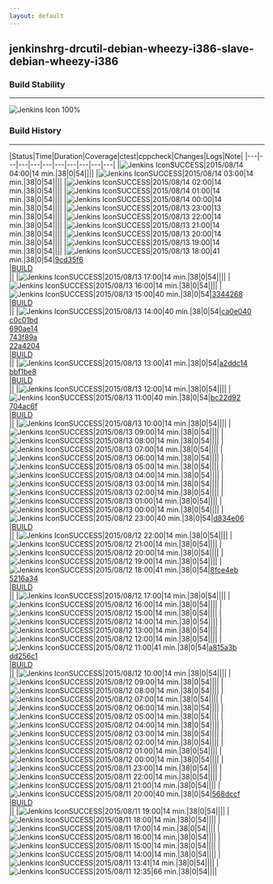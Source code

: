 ```yaml
---
layout: default
---
```

## jenkinshrg-drcutil-debian-wheezy-i386-slave-debian-wheezy-i386
### Build Stability
___
![Jenkins Icon](http://jenkinshrg.github.io/images/48x48/health-80plus.png)
100%
  
### Build History
___
|Status|Time|Duration|Coverage|<span class='badge'>ctest</span>|<span class='badge'>cppcheck</span>|Changes|Logs|Note|
|---|---|---|---|---|---|---|---|---|---|
|![Jenkins Icon](http://jenkinshrg.github.io/images/24x24/blue.png)SUCCESS|2015/08/14 04:00|14 min.|38|0|54||||
|![Jenkins Icon](http://jenkinshrg.github.io/images/24x24/blue.png)SUCCESS|2015/08/14 03:00|14 min.|38|0|54||||
|![Jenkins Icon](http://jenkinshrg.github.io/images/24x24/blue.png)SUCCESS|2015/08/14 02:00|14 min.|38|0|54||||
|![Jenkins Icon](http://jenkinshrg.github.io/images/24x24/blue.png)SUCCESS|2015/08/14 01:00|14 min.|38|0|54||||
|![Jenkins Icon](http://jenkinshrg.github.io/images/24x24/blue.png)SUCCESS|2015/08/14 00:00|14 min.|38|0|54||||
|![Jenkins Icon](http://jenkinshrg.github.io/images/24x24/blue.png)SUCCESS|2015/08/13 23:00|13 min.|38|0|54||||
|![Jenkins Icon](http://jenkinshrg.github.io/images/24x24/blue.png)SUCCESS|2015/08/13 22:00|14 min.|38|0|54||||
|![Jenkins Icon](http://jenkinshrg.github.io/images/24x24/blue.png)SUCCESS|2015/08/13 21:00|14 min.|38|0|54||||
|![Jenkins Icon](http://jenkinshrg.github.io/images/24x24/blue.png)SUCCESS|2015/08/13 20:00|14 min.|38|0|54||||
|![Jenkins Icon](http://jenkinshrg.github.io/images/24x24/blue.png)SUCCESS|2015/08/13 19:00|14 min.|38|0|54||||
|![Jenkins Icon](http://jenkinshrg.github.io/images/24x24/blue.png)SUCCESS|2015/08/13 18:00|41 min.|38|0|54|[9cd35f6](https://github.com/jrl-umi3218/hmc2/commit/9cd35f6d4b6e45795b38e7b5cac4f9fdcb1c9d3d)<br>|[BUILD](https://drive.google.com/file/d/0B54sHwaxmuM4SE9xMmFCNVJReTg/view?usp=drivesdk)<br>||
|![Jenkins Icon](http://jenkinshrg.github.io/images/24x24/blue.png)SUCCESS|2015/08/13 17:00|14 min.|38|0|54||||
|![Jenkins Icon](http://jenkinshrg.github.io/images/24x24/blue.png)SUCCESS|2015/08/13 16:00|14 min.|38|0|54||||
|![Jenkins Icon](http://jenkinshrg.github.io/images/24x24/blue.png)SUCCESS|2015/08/13 15:00|40 min.|38|0|54|[3344268](https://github.com/jrl-umi3218/hrpsys-humanoid/commit/3344268009b9d87436e36f141cb72abafdf00f2d)<br>|[BUILD](https://drive.google.com/file/d/0B54sHwaxmuM4Z09uTjFDOEFOc2c/view?usp=drivesdk)<br>||
|![Jenkins Icon](http://jenkinshrg.github.io/images/24x24/blue.png)SUCCESS|2015/08/13 14:00|40 min.|38|0|54|[ca0e040](https://github.com/jrl-umi3218/hrpsys-humanoid/commit/ca0e04085e9acdd6b0f5d8beadefa421b512e373)<br>[c0c01bd](https://github.com/jrl-umi3218/hrpsys-humanoid/commit/c0c01bda02a0f42b14ef9d37f39d11c41638b404)<br>[690ae14](https://github.com/jrl-umi3218/hrpsys-humanoid/commit/690ae14fa16fabacc21758a1b81742f055e05afc)<br>[743f89a](https://github.com/jrl-umi3218/hrpsys-humanoid/commit/743f89a2ea0ecea3da274eeedd87d03f30785220)<br>[22a4204](https://github.com/jrl-umi3218/hrpsys-humanoid/commit/22a4204926e5454c3f87a6635d9a3bbbe4295889)<br>|[BUILD](https://drive.google.com/file/d/0B54sHwaxmuM4ZXp1VzA0Yi0xTFE/view?usp=drivesdk)<br>||
|![Jenkins Icon](http://jenkinshrg.github.io/images/24x24/blue.png)SUCCESS|2015/08/13 13:00|41 min.|38|0|54|[a2ddc14](https://github.com/jrl-umi3218/hmc2/commit/a2ddc14a06dbeffed44b66d78d65dbfde8538a87)<br>[bbf1be8](https://github.com/jrl-umi3218/hrpsys-humanoid/commit/bbf1be86cc70369a62285371bc242d53a5092d1e)<br>|[BUILD](https://drive.google.com/file/d/0B54sHwaxmuM4X0JhbGFXeVpya3M/view?usp=drivesdk)<br>||
|![Jenkins Icon](http://jenkinshrg.github.io/images/24x24/blue.png)SUCCESS|2015/08/13 12:00|14 min.|38|0|54||||
|![Jenkins Icon](http://jenkinshrg.github.io/images/24x24/blue.png)SUCCESS|2015/08/13 11:00|40 min.|38|0|54|[bc22d92](https://github.com/jrl-umi3218/hrpsys-humanoid/commit/bc22d9238d608d1469fa7e7e1b4a33c3209e39a1)<br>[704ac6f](https://github.com/jrl-umi3218/hrpsys-humanoid/commit/704ac6f7d26ff94455bd4381ea114f69fde14369)<br>|[BUILD](https://drive.google.com/file/d/0B54sHwaxmuM4b1lDRGhRdDMzV0k/view?usp=drivesdk)<br>||
|![Jenkins Icon](http://jenkinshrg.github.io/images/24x24/blue.png)SUCCESS|2015/08/13 10:00|14 min.|38|0|54||||
|![Jenkins Icon](http://jenkinshrg.github.io/images/24x24/blue.png)SUCCESS|2015/08/13 09:00|14 min.|38|0|54||||
|![Jenkins Icon](http://jenkinshrg.github.io/images/24x24/blue.png)SUCCESS|2015/08/13 08:00|14 min.|38|0|54||||
|![Jenkins Icon](http://jenkinshrg.github.io/images/24x24/blue.png)SUCCESS|2015/08/13 07:00|14 min.|38|0|54||||
|![Jenkins Icon](http://jenkinshrg.github.io/images/24x24/blue.png)SUCCESS|2015/08/13 06:00|14 min.|38|0|54||||
|![Jenkins Icon](http://jenkinshrg.github.io/images/24x24/blue.png)SUCCESS|2015/08/13 05:00|14 min.|38|0|54||||
|![Jenkins Icon](http://jenkinshrg.github.io/images/24x24/blue.png)SUCCESS|2015/08/13 04:00|14 min.|38|0|54||||
|![Jenkins Icon](http://jenkinshrg.github.io/images/24x24/blue.png)SUCCESS|2015/08/13 03:00|14 min.|38|0|54||||
|![Jenkins Icon](http://jenkinshrg.github.io/images/24x24/blue.png)SUCCESS|2015/08/13 02:00|14 min.|38|0|54||||
|![Jenkins Icon](http://jenkinshrg.github.io/images/24x24/blue.png)SUCCESS|2015/08/13 01:00|14 min.|38|0|54||||
|![Jenkins Icon](http://jenkinshrg.github.io/images/24x24/blue.png)SUCCESS|2015/08/13 00:00|14 min.|38|0|54||||
|![Jenkins Icon](http://jenkinshrg.github.io/images/24x24/blue.png)SUCCESS|2015/08/12 23:00|40 min.|38|0|54|[d834e06](https://github.com/jrl-umi3218/hrpsys-humanoid/commit/d834e0699d905781b777e379dad1a08ca99a81e9)<br>|[BUILD](https://drive.google.com/file/d/0B54sHwaxmuM4TXg3b0k4VUVpT0k/view?usp=drivesdk)<br>||
|![Jenkins Icon](http://jenkinshrg.github.io/images/24x24/blue.png)SUCCESS|2015/08/12 22:00|14 min.|38|0|54||||
|![Jenkins Icon](http://jenkinshrg.github.io/images/24x24/blue.png)SUCCESS|2015/08/12 21:00|14 min.|38|0|54||||
|![Jenkins Icon](http://jenkinshrg.github.io/images/24x24/blue.png)SUCCESS|2015/08/12 20:00|14 min.|38|0|54||||
|![Jenkins Icon](http://jenkinshrg.github.io/images/24x24/blue.png)SUCCESS|2015/08/12 19:00|14 min.|38|0|54||||
|![Jenkins Icon](http://jenkinshrg.github.io/images/24x24/blue.png)SUCCESS|2015/08/12 18:00|41 min.|38|0|54|[8fce4eb](https://github.com/jrl-umi3218/hmc2/commit/8fce4eb6935781b15c3389b096705d595019e642)<br>[5216a34](https://github.com/jrl-umi3218/hrpsys-humanoid/commit/5216a34f441bb9ee35c06e144c9ae8e8a887b736)<br>|[BUILD](https://drive.google.com/file/d/0B54sHwaxmuM4TzQ1aE1ydnFzOVE/view?usp=drivesdk)<br>||
|![Jenkins Icon](http://jenkinshrg.github.io/images/24x24/blue.png)SUCCESS|2015/08/12 17:00|14 min.|38|0|54||||
|![Jenkins Icon](http://jenkinshrg.github.io/images/24x24/blue.png)SUCCESS|2015/08/12 16:00|14 min.|38|0|54||||
|![Jenkins Icon](http://jenkinshrg.github.io/images/24x24/blue.png)SUCCESS|2015/08/12 15:00|14 min.|38|0|54||||
|![Jenkins Icon](http://jenkinshrg.github.io/images/24x24/blue.png)SUCCESS|2015/08/12 14:00|14 min.|38|0|54||||
|![Jenkins Icon](http://jenkinshrg.github.io/images/24x24/blue.png)SUCCESS|2015/08/12 13:00|14 min.|38|0|54||||
|![Jenkins Icon](http://jenkinshrg.github.io/images/24x24/blue.png)SUCCESS|2015/08/12 12:00|14 min.|38|0|54||||
|![Jenkins Icon](http://jenkinshrg.github.io/images/24x24/blue.png)SUCCESS|2015/08/12 11:00|41 min.|38|0|54|[a815a3b](https://github.com/jrl-umi3218/hmc2/commit/a815a3bd0cbe1a321adda3044bf7944c9b1a9fb6)<br>[dd256c1](https://github.com/jrl-umi3218/hrpsys-humanoid/commit/dd256c1c45b914d8845bf3c297afe0fe41b5eb3f)<br>|[BUILD](https://drive.google.com/file/d/0B54sHwaxmuM4MGtUbHBTWXRTOGc/view?usp=drivesdk)<br>||
|![Jenkins Icon](http://jenkinshrg.github.io/images/24x24/blue.png)SUCCESS|2015/08/12 10:00|14 min.|38|0|54||||
|![Jenkins Icon](http://jenkinshrg.github.io/images/24x24/blue.png)SUCCESS|2015/08/12 09:00|14 min.|38|0|54||||
|![Jenkins Icon](http://jenkinshrg.github.io/images/24x24/blue.png)SUCCESS|2015/08/12 08:00|14 min.|38|0|54||||
|![Jenkins Icon](http://jenkinshrg.github.io/images/24x24/blue.png)SUCCESS|2015/08/12 07:00|14 min.|38|0|54||||
|![Jenkins Icon](http://jenkinshrg.github.io/images/24x24/blue.png)SUCCESS|2015/08/12 06:00|14 min.|38|0|54||||
|![Jenkins Icon](http://jenkinshrg.github.io/images/24x24/blue.png)SUCCESS|2015/08/12 05:00|14 min.|38|0|54||||
|![Jenkins Icon](http://jenkinshrg.github.io/images/24x24/blue.png)SUCCESS|2015/08/12 04:00|14 min.|38|0|54||||
|![Jenkins Icon](http://jenkinshrg.github.io/images/24x24/blue.png)SUCCESS|2015/08/12 03:00|14 min.|38|0|54||||
|![Jenkins Icon](http://jenkinshrg.github.io/images/24x24/blue.png)SUCCESS|2015/08/12 02:00|14 min.|38|0|54||||
|![Jenkins Icon](http://jenkinshrg.github.io/images/24x24/blue.png)SUCCESS|2015/08/12 01:00|14 min.|38|0|54||||
|![Jenkins Icon](http://jenkinshrg.github.io/images/24x24/blue.png)SUCCESS|2015/08/12 00:00|14 min.|38|0|54||||
|![Jenkins Icon](http://jenkinshrg.github.io/images/24x24/blue.png)SUCCESS|2015/08/11 23:00|14 min.|38|0|54||||
|![Jenkins Icon](http://jenkinshrg.github.io/images/24x24/blue.png)SUCCESS|2015/08/11 22:00|14 min.|38|0|54||||
|![Jenkins Icon](http://jenkinshrg.github.io/images/24x24/blue.png)SUCCESS|2015/08/11 21:00|14 min.|38|0|54||||
|![Jenkins Icon](http://jenkinshrg.github.io/images/24x24/blue.png)SUCCESS|2015/08/11 20:00|40 min.|38|0|54|[568dccf](https://github.com/jrl-umi3218/hrpsys-humanoid/commit/568dccfcbdd328e686cf620334ceb1f1936682fb)<br>|[BUILD](https://drive.google.com/file/d/0B54sHwaxmuM4TjV4Unh4ZThNN0E/view?usp=drivesdk)<br>||
|![Jenkins Icon](http://jenkinshrg.github.io/images/24x24/blue.png)SUCCESS|2015/08/11 19:00|14 min.|38|0|54||||
|![Jenkins Icon](http://jenkinshrg.github.io/images/24x24/blue.png)SUCCESS|2015/08/11 18:00|14 min.|38|0|54||||
|![Jenkins Icon](http://jenkinshrg.github.io/images/24x24/blue.png)SUCCESS|2015/08/11 17:00|14 min.|38|0|54||||
|![Jenkins Icon](http://jenkinshrg.github.io/images/24x24/blue.png)SUCCESS|2015/08/11 16:00|14 min.|38|0|54||||
|![Jenkins Icon](http://jenkinshrg.github.io/images/24x24/blue.png)SUCCESS|2015/08/11 15:00|14 min.|38|0|54||||
|![Jenkins Icon](http://jenkinshrg.github.io/images/24x24/blue.png)SUCCESS|2015/08/11 14:00|14 min.|38|0|54||||
|![Jenkins Icon](http://jenkinshrg.github.io/images/24x24/blue.png)SUCCESS|2015/08/11 13:41|14 min.|38|0|54||||
|![Jenkins Icon](http://jenkinshrg.github.io/images/24x24/blue.png)SUCCESS|2015/08/11 12:35|66 min.|38|0|54||||
